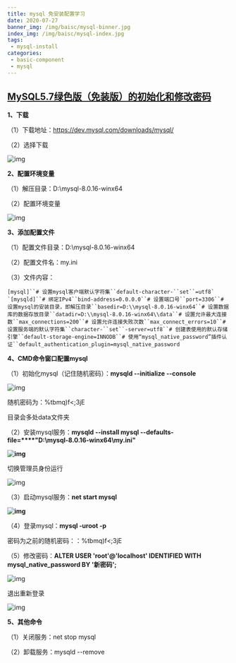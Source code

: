 ```yaml
---
title: mysql 免安装配置学习
date: 2020-07-27
banner_img: /img/baisc/mysql-binner.jpg
index_img: /img/baisc/mysql-index.jpg
tags: 
 - mysql-install
categories:
 - basic-component
 - mysql
---
```


## [MySQL5.7绿色版（免装版）的初始化和修改密码](https://www.cnblogs.com/jyiqing/p/6924062.html)



**1、下载**

（1）下载地址：https://dev.mysql.com/downloads/mysql/

（2）选择下载

![img](https://img2018.cnblogs.com/blog/1627739/201906/1627739-20190620001542784-897003254.png)

**2、配置环境变量**

（1）解压目录：D:\mysql-8.0.16-winx64

（2）配置环境变量

![img](https://img2018.cnblogs.com/blog/1627739/201906/1627739-20190620002109235-1598560339.png)

**3、添加配置文件**

（1）配置文件目录：D:\mysql-8.0.16-winx64

（2）配置文件名：my.ini

（3）文件内容：

```
[mysql]``# 设置mysql客户端默认字符集``default-character-``set``=utf8` `[mysqld]``# 绑定IPv4``bind-address=0.0.0.0``# 设置端口号``port=3306``# 设置mysql的安装目录，即解压目录``basedir=D:\\mysql-8.0.16-winx64``# 设置数据库的数据存放目录``datadir=D:\\mysql-8.0.16-winx64\\data``# 设置允许最大连接数``max_connections=200``# 设置允许连接失败次数``max_connect_errors=10``# 设置服务端的默认字符集``character-``set``-server=utf8``# 创建表使用的默认存储引擎``default-storage-engine=INNODB``# 使用“mysql_native_password”插件认证``default_authentication_plugin=mysql_native_password
```

**4、CMD命令窗口配置mysql**

（1）初始化mysql（记住随机密码）：**mysqld --initialize --console**

 ![img](https://img2018.cnblogs.com/blog/1627739/201906/1627739-20190620014312114-157191049.png)

随机密码为：%tbmq)f<;3jE

目录会多处data文件夹

（2）安装mysql服务：**mysqld --install mysql --defaults-file=****"D:\mysql-8.0.16-winx64\my.ini"**

**![img](https://img2018.cnblogs.com/blog/1627739/201906/1627739-20190620014706448-303230754.png)**

切换管理员身份运行

![img](https://img2018.cnblogs.com/blog/1627739/201906/1627739-20190620015148365-1323561363.png)

（3）启动mysql服务：**net start mysql**

**![img](https://img2018.cnblogs.com/blog/1627739/201906/1627739-20190620015241272-592406864.png)**

（4）登录mysql：**mysql -uroot -p**

密码为之前的随机密码：：%tbmq)f<;3jE

（5）修改密码：**ALTER USER 'root'@'localhost' IDENTIFIED WITH mysql_native_password BY '新密码';**

![img](https://img2018.cnblogs.com/blog/1627739/201906/1627739-20190620020223252-138085659.png)

退出重新登录

![img](https://img2018.cnblogs.com/blog/1627739/201906/1627739-20190620021250850-1721675715.png)

**5、其他命令**

（1）关闭服务：net stop mysql

（2）卸载服务：mysqld --remove